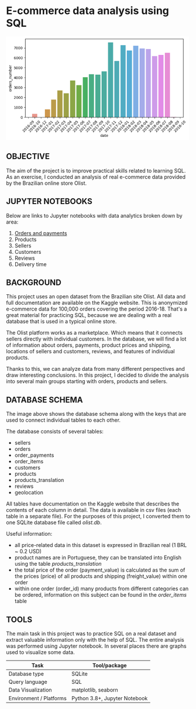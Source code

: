 # E-commerce data analysis using SQL

<img src="/img/order_count.png" width="500" height="">

OBJECTIVE
---

The aim of the project is to improve practical skills related to learning SQL. As an exercise, I conducted an analysis of real e-commerce data provided by the Brazilian online store Olist.
  

JUPYTER NOTEBOOKS  
---

Below are links to Jupyter notebooks with data analytics broken down by area:

  1. [Orders and payments](/notebooks/olist_analysis_1_orders.ipynb)
  2. Products
  3. Sellers
  4. Customers
  5. Reviews
  6. Delivery time

BACKGROUND
---

This project uses an open dataset from the Brazilian site Olist. All data and full documentation are available on the Kaggle website. This is anonymized e-commerce data for 100,000 orders covering the period 2016-18. That's a great material for practicing SQL, because we are dealing with a real database that is used in a typical online store.

The Olist platform works as a marketplace. Which means that it connects sellers directly with individual customers. In the database, we will find a lot of information about orders, payments, product prices and shipping, locations of sellers and customers, reviews, and features of individual products.

Thanks to this, we can analyze data from many different perspectives and draw interesting conclusions. In this project, I decided to divide the analysis into several main groups starting with orders, products and sellers.


DATABASE SCHEMA
---

The image above shows the database schema along with the keys that are used to connect individual tables to each other.

The database consists of several tables:
- sellers
- orders
- order_payments
- order_items
- customers
- products
- products_translation
- reviews
- geolocation

All tables have documentation on the Kaggle website that describes the contents of each column in detail. The data is available in csv files (each table in a separate file). For the purposes of this project, I converted them to one SQLite database file called *olist.db*.

Useful information:
- all price-related data in this dataset is expressed in Brazilian real (1 BRL ~ 0.2 USD)
- product names are in Portuguese, they can be translated into English using the table *products_translation*
- the total price of the order (payment_value) is calculated as the sum of the prices (price) of all products and shipping (freight_value) within one order
- within one order (order_id) many products from different categories can be ordered, information on this subject can be found in the *order_items* table


TOOLS
---

The main task in this project was to practice SQL on a real dataset and extract valuable information only with the help of SQL. The entire analysis was performed using Jupyter notebook. In several places there are graphs used to visualize some data.

| Task  |  Tool/package |
|---|---|
| Database type | SQLite|  
| Query language   | SQL |  
| Data Visualization   | matplotlib, seaborn |  
| Environment / Platforms   | Python 3.8+, Jupyter Notebook|  

